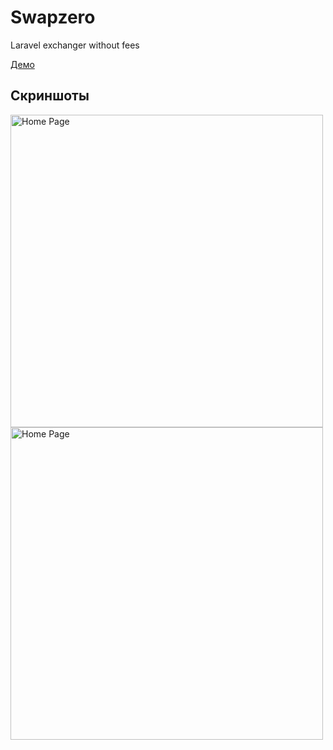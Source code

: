 # Swapzero
Laravel exchanger without fees

<a href="http://swapzero.bozieff.ru">Демо</a>

## Скриншоты

<img align="left" src="https://github.com/artistotless/Swapzero/blob/main/screen1.jpg" width="500" alt="Home Page">
<p></p>
<img align="left" src="https://github.com/artistotless/Swapzero/blob/main/screen2.jpg" width="500" alt="Home Page">

